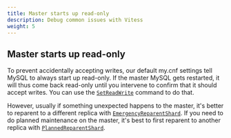 ```yaml
---
title: Master starts up read-only
description: Debug common issues with Vitess
weight: 5
---
```


## Master starts up read-only

To prevent accidentally accepting writes, our default my.cnf settings tell MySQL to always start up read-only. If the master MySQL gets restarted, it will thus come back read-only until you intervene to confirm that it should accept writes. You can use the [`SetReadWrite`](../../reference/programs/vtctl/#setreadwrite) command to do that.

However, usually if something unexpected happens to the master, it's better to reparent to a different replica with [`EmergencyReparentShard`](../../reference/programs/vtctl/#emergencyreparentshard). If you need to do planned maintenance on the master, it's best to first reparent to another replica with [`PlannedReparentShard`](../../reference/programs/vtctl/#plannedreparentshard).

